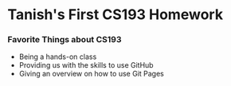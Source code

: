 # Tanish's First CS193 Homework


### Favorite Things about CS193
- Being a hands-on class
- Providing us with the skills to use GitHub
- Giving an overview on how to use Git Pages


